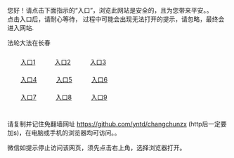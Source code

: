您好！请点击下面指示的“入口”，浏览此网站是安全的，且为您带来平安。。 <br/>
点击入口后，请耐心等待， 过程中可能会出现无法打开的提示，请忽略，最终会进入网站. </br>

法轮大法在长春<br/>
<div style="padding:10px"><a style="margin:20px" target="_blank" href="https://d18k5pguye8qp5.cloudfront.net/2Qpsp?xfcxlpu" id="ccLink1" rel="nofollow">入口1</a> <a target="_blank" style="margin:20px" href="https://dniak8krnidy9.cloudfront.net/2Qpsp?rhhvhhjd" id="ccLink2" rel="nofollow">入口2</a> <a style="margin:20px" target="_blank" href="https://d1qz29gelrbqtx.cloudfront.net/2Qpsp?aqaihtn" id="ccLink3" rel="nofollow">入口3</a></div>

<div style="padding:10px" ><a style="margin:20px" target="_blank" href="https://d18k5pguye8qp5.cloudfront.net/2Qpsp?xfcxlpu" id="ccLink4" rel="nofollow">入口4</a> <a style="margin:20px" href="https://dniak8krnidy9.cloudfront.net/2Qpsp?rhhvhhjd" target="_blank" id="ccLink5" rel="nofollow">入口5</a> <a style="margin:20px" href="https://d1qz29gelrbqtx.cloudfront.net/2Qpsp?aqaihtn" target="_blank" id="ccLink6" rel="nofollow">入口6</a></div>

<div style="padding:10px"><a style="margin:20px" target="_blank" href="https://d18k5pguye8qp5.cloudfront.net/2Qpsp?xfcxlpu" id="ccLink7" rel="nofollow">入口7</a> <a style="margin:20px" href="https://dniak8krnidy9.cloudfront.net/2Qpsp?rhhvhhjd" target="_blank" id="ccLink8" rel="nofollow">入口8</a> <a style="margin:20px" target="_blank" href="https://d1qz29gelrbqtx.cloudfront.net/2Qpsp?aqaihtn" id="ccLink9" rel="nofollow">入口9</a></div>

<br/>



请复制并记住免翻墙网址 https://github.com/yntd/changchunzx (http后一定要加s)，在电脑或手机的浏览器均可访问。。<br/>

微信如提示停止访问该网页，须先点击右上角，选择浏览器打开。
